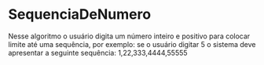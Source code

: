 # SequenciaDeNumero
Nesse algoritmo o usuário digita um número inteiro e positivo para colocar limite até uma sequência, por exemplo: se o usuário digitar 5 o sistema deve apresentar a seguinte sequência: 1,22,333,4444,55555
